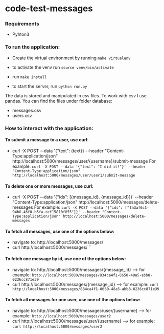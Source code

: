 # code-test-messages

### Requirements
- Pyhton3

### To run the application:
- Create the virtual environment by running `make virtualenv`
- to activate the venv run `source venv/bin/activate`

- run `make install` 
- to start the server, run `python run.py`

The data is stored and manipulated in csv files. To work with csv I use pandas. You can find the files under folder database:
- messages.csv
- users.csv

### How to interact with the application:

#### To submit a message to a user, use curl:
- curl -X POST --data '{"text": {text}} --header "Content-Type:application/json" http://localhost:5000/messages/user/{username}/submit-message
For example: `curl -X POST --data '{"text": "I did it!"}' --header "Content-Type:application/json" http://localhost:5000/messages/user/user1/submit-message`

#### To delete one or more messages, use curl:
-  curl -X POST --data '{"ids": [{message_id}, {message_id}]}' --header "Content-Type:application/json" http://localhost:5000/messages/delete-messages
For example: `curl -X POST --data '{"ids": ["fa3af6c1-94b8-46f0-b5fa-cef15810f855"]}' --header "Content-Type:application/json" http://localhost:5000/messages/delete-messages`

#### To fetch all messages, use one of the options below:
- navigate to: http://localhost:5000/messages/
- curl http://localhost:5000/messages/
``
#### To fetch one message by id, use one of the options below:
- navigate to: http://localhost:5000/messages/{message_id} --> for example: `http://localhost:5000/messages/834ca4f1-0650-48a5-abb8-0236cc871e39`
- curl http://localhost:5000/messages/{message_id} --> for example: `curl http://localhost:5000/messages/834ca4f1-0650-48a5-abb8-0236cc871e39`

#### To fetch all messages for one user, use one of the options below:
- navigate to: http://localhost:5000/messages/user/{username} --> for example: `http://localhost:5000/messages/user2`
- curl http://localhost:5000/messages/user/{username} --> for example: `curl http://localhost:5000/messages/user2`



